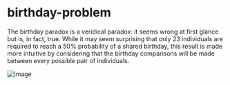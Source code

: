 # birthday-problem

The birthday paradox is a veridical paradox: it seems wrong at first glance but is, in fact, true. While it may seem surprising that only 23 individuals are required to reach a 50% probability of a shared birthday, this result is made more intuitive by considering that the birthday comparisons will be made between every possible pair of individuals.

![image](https://github.com/Naupjjin/birthday-problem/assets/96978334/e3f25825-5af9-47b1-805a-6f8ac5f0d810)
